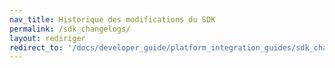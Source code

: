 ```yaml
---
nav_title: Historique des modifications du SDK
permalink: /sdk_changelogs/
layout: rediriger
redirect_to: '/docs/developer_guide/platform_integration_guides/sdk_changelogs/#sdk-changelogs'
---
```


